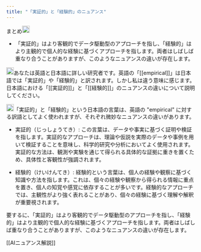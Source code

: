 ```yaml
---
title: "「実証的」と「経験的」のニュアンス"
---
```


まとめ<img src='https://scrapbox.io/api/pages/nishio/gpt/icon' alt='gpt.icon' height="19.5"/>
- 「実証的」はより客観的でデータ駆動型のアプローチを指し、「経験的」はより主観的で個人的な経験に基づくアプローチを指します。両者はしばしば重なり合うことがありますが、このようなニュアンスの違いが存在します。



<img src='https://scrapbox.io/api/pages/nishio/nishio/icon' alt='nishio.icon' height="19.5"/>あなたは英語と日本語に詳しい研究者です。英語の「[[empirical]]」は日本語では「実証的」や「経験的」と訳されます。しかし私は違う意味に感じます。日本語における「[[実証的]]」と「[[経験的]]」のニュアンスの違いについて説明してください。

<img src='https://scrapbox.io/api/pages/nishio/gpt/icon' alt='gpt.icon' height="19.5"/>「実証的」と「経験的」という日本語の言葉は、英語の "empirical" に対する訳語としてよく使われますが、それぞれ微妙なニュアンスの違いがあります。

- 実証的（じっしょうてき）: この言葉は、データや事実に基づく証明や検証を指します。実証的なアプローチは、理論や仮説を実際のデータや事例を用いて検証することを意味し、科学的研究や分析においてよく使用されます。実証的な方法は、観測や実験を通じて得られる具体的な証拠に重きを置くため、具体性と客観性が強調されます。

- 経験的（けいけんてき）: 経験的という言葉は、個人の経験や観察に基づく知識や方法を指します。これは、個々の経験や観察から得られる情報に重点を置き、個人の知覚や感覚に依存することが多いです。経験的なアプローチでは、主観性がより強く表れることがあり、個々の経験に基づく理解や解釈が重要視されます。

要するに、「実証的」はより客観的でデータ駆動型のアプローチを指し、「経験的」はより主観的で個人的な経験に基づくアプローチを指します。両者はしばしば重なり合うことがありますが、このようなニュアンスの違いが存在します。

[[AIニュアンス解説]]
